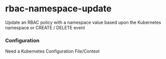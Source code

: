 # rbac-namespace-update
Update an RBAC policy with a namespace value based upon the Kubernetes namespace or CREATE / DELETE event 

### Configuration

Need a Kubernetes Configuration File/Context 

